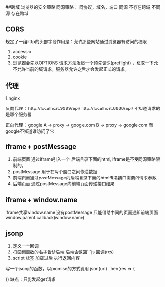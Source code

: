 ##跨域
 浏览器的安全策略
 同源策略：
 同协议，域名，端口 同源 不存在跨域
 不同源 存在跨域

## CORS
规定了一组http的头部字段作用是：允许那些网站通过浏览器有访问的权限
1. access-x
2. cookie
3. 浏览器会先以OPTIONS 请求方法发起一个预先请求(preflight) ，获取一下允不允许当前的域请求，服务器允许之后才会发起正式的请求。

## 代理
1.nginx

反向代理：
http://localhost:9999/api/
http://localhost:8888/api/ 
不知道请求的是哪个服务器

正向代理：
google 
A -> proxy -> google.com
B -> proxy -> google.com
而google不知道谁访问了它 

## iframe + postMessage
 1. 前端页面 通过iframe引入一个 后端目录下面的html,
   iframe是不受同源策略限制的，
 2. postMessage 用于在两个窗口之间传递数据
 3. 前端页面通过postMessage向后端目录下面的html传递接口需要的请求参数
 4. 后端页面 通过postMessage向前端页面传递接口结果

## iframe + window.name
 iframe共享window.name
 没有postMessage 只能借助中间的页面通知前端页面
 window.parent.callback(window.name)

## jsonp
 1. 定义一个回调
 2. 将回调函数的名字告诉后端 后端会返回```js
   回调(res)
 3. script 标签 加载过后 执行返回内容

 写一个jsonp的函数，以promise的方式调用
  json(url)
  .then(res => {

  })
  缺点：只能发起get请求